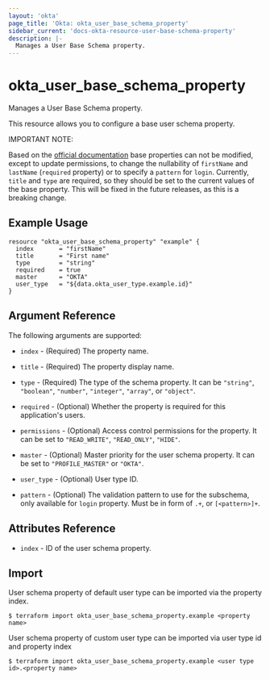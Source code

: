 ```yaml
---
layout: 'okta'
page_title: 'Okta: okta_user_base_schema_property'
sidebar_current: 'docs-okta-resource-user-base-schema-property'
description: |-
  Manages a User Base Schema property.
---
```


# okta_user_base_schema_property

Manages a User Base Schema property.

This resource allows you to configure a base user schema property.

IMPORTANT NOTE: 

Based on the [official documentation](https://developer.okta.com/docs/reference/api/schemas/#user-profile-base-subschema)
base properties can not be modified, except to update permissions, to change the nullability of `firstName` and 
`lastName` (`required` property) or to specify a `pattern` for `login`. Currently, `title` and `type` are required, so
they should be set to the current values of the base property. This will be fixed in the future releases, as this is 
a breaking change.

## Example Usage

```hcl
resource "okta_user_base_schema_property" "example" {
  index       = "firstName"
  title       = "First name"
  type        = "string"
  required    = true
  master      = "OKTA"
  user_type   = "${data.okta_user_type.example.id}"
}
```

## Argument Reference

The following arguments are supported:

- `index` - (Required) The property name.

- `title` - (Required) The property display name.

- `type` - (Required) The type of the schema property. It can be `"string"`, `"boolean"`, `"number"`, `"integer"`, `"array"`, or `"object"`.

- `required` - (Optional) Whether the property is required for this application's users.

- `permissions` - (Optional) Access control permissions for the property. It can be set to `"READ_WRITE"`, `"READ_ONLY"`, `"HIDE"`.

- `master` - (Optional) Master priority for the user schema property. It can be set to `"PROFILE_MASTER"` or `"OKTA"`.

- `user_type` - (Optional) User type ID.

- `pattern` - (Optional) The validation pattern to use for the subschema, only available for `login` property. Must be in form of `.+`, or `[<pattern>]+`.

## Attributes Reference

- `index` - ID of the user schema property.

## Import

User schema property of default user type can be imported via the property index.

```
$ terraform import okta_user_base_schema_property.example <property name>
```

User schema property of custom user type can be imported via user type id and property index

```
$ terraform import okta_user_base_schema_property.example <user type id>.<property name>
```
